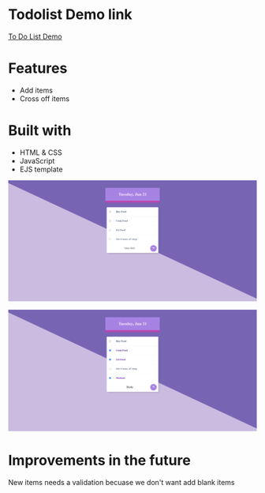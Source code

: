# Todolist Demo link
[To Do List Demo](https://techx-ochoa.github.io/Todolist/)

# Features
* Add items
* Cross off items

# Built with 
* HTML & CSS
* JavaScript
* EJS template

![Home Page](https://github.com/MUSTANG36/Todolist/blob/master/image/HomePage.png)

![Working Page](https://github.com/MUSTANG36/Todolist/blob/master/image/WorkingPage.png)

# Improvements in the future
New items needs a validation becuase we don't want add blank items

